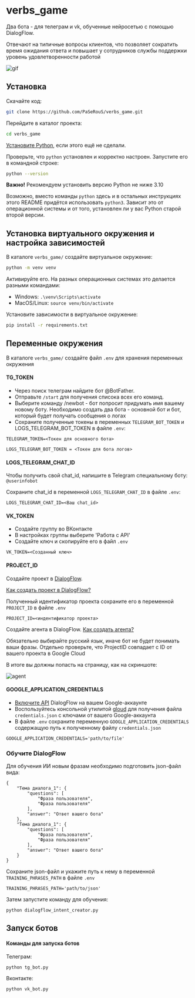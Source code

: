 # verbs_game

Два бота - для телеграм и vk, обученные нейросетью с помощью DialogFlow.

Отвечают на типичные вопросы клиентов, что позволяет сократить время ожидания ответа и повышает у сотрудников службы поддержки 
уровень удовлетворенности работой

![gif](https://dvmn.org/filer/canonical/1569214089/322/)

## Установка

Скачайте код:
```sh
git clone https://github.com/PaSeRouS/verbs_game.git
```

Перейдите в каталог проекта:
```sh
cd verbs_game
```

[Установите Python](https://www.python.org/), если этого ещё не сделали.

Проверьте, что `python` установлен и корректно настроен. Запустите его в командной строке:
```sh
python --version
```
**Важно!** Рекомендуем установить версию Python не ниже 3.10

Возможно, вместо команды `python` здесь и в остальных инструкциях этого README придётся использовать `python3`.
Зависит это от операционной системы и от того, установлен ли у вас Python старой второй версии.

## Установка виртуального окружения и настройка зависимостей
В каталоге `verbs_game/` создайте виртуальное окружение:
```sh
python -m venv venv
```
Активируйте его. На разных операционных системах это делается разными командами:

- Windows: `.\venv\Scripts\activate`
- MacOS/Linux: `source venv/bin/activate`


Установите зависимости в виртуальное окружение:
```sh
pip install -r requirements.txt
```
## Переменные окружения
В каталоге `verbs_game/` создайте файл `.env` для хранения переменных окружения

#### TG_TOKEN
* Через поиск телеграм найдите бот @BotFather. 
* Отправьте `/start` для получения списока всех его команд.
* Выберите команду /newbot - бот попросит придумать имя вашему новому боту. 
Необходимо создать два бота - основной бот и бот, который будет получать сообщения о логах
* Сохраните полученные токены в переменных `TELEGRAM_BOT_TOKEN` и LOGS_TELEGRAM_BOT_TOKEN в файле `.env`:

```
TELEGRAM_TOKEN=<Токен для основного бота>

LOGS_TELEGRAM_BOT_TOKEN = <Токен для бота логов>

```

#### LOGS_TELEGRAM_CHAT_ID
Чтобы получить свой chat_id, напишите в Telegram специальному боту: `@userinfobot`

Сохраните chat_id в переменной `LOGS_TELEGRAM_CHAT_ID` в файле `.env`:
```
LOGS_TELEGRAM_CHAT_ID=<Ваш chat_id>
```

#### VK_TOKEN
* Создайте группу во ВКонтакте
* В настройках группы выберите 'Работа с API'
* Создайте ключ и скопируйте его в файл `.env`

```
VK_TOKEN=<Созданный ключ>
```

#### PROJECT_ID

Создайте проект в [DialogFlow](https://dialogflow.cloud.google.com/#/login).<br>

[Как создать проект в DialogFlow?](https://cloud.google.com/dialogflow/docs/quick/setup)<br>

Полученный идентификатор проекта сохраните его в переменной `PROJECT_ID` в файле `.env`

```
PROJECT_ID=<индентификатор проекта>
```

Создайте агента в DialogFlow. [Как создать агента?](https://cloud.google.com/dialogflow/docs/quick/build-agent)

Обязательно выбирайте русский язык, иначе бот не будет понимать ваши фразы. Отдельно проверьте, что ProjectID совпадает с ID от вашего проекта в Google Cloud

В итоге вы должны попасть на страницу, как на скриншоте:

![agent](https://dvmn.org/media/agent.png)

#### GOOGLE_APPLICATION_CREDENTIALS

* [Включите API](https://cloud.google.com/dialogflow/es/docs/quick/setup#api) DialogFlow на вашем Google-аккаунте
* Воспользуйтесь консольной утилитой [gloud](https://cloud.google.com/dialogflow/es/docs/quick/setup#sdk) для получения
файла `credentials.json` с ключами от вашего Google-аккаунта
* В файле `.env` сохраните переменную `GOOGLE_APPLICATION_CREDENTIALS` содержащую путь к полученному файлу `credentials.json`

```
GOOGLE_APPLICATION_CREDENTIALS='path/to/file'
```
### Обучите DialogFlow

Для обучения ИИ новым фразам необходимо подготовить json-файл вида:
```
{
    "Тема диалога_1": {
        "questions": [
            "Фраза пользователя",
            "Фраза пользователя"
        ],
        "answer": "Ответ вашего бота"
    },
    "Тема диалога_1": {
        "questions": [
            "Фраза пользователя",
            "Фраза пользователя"
        ],
        "answer": "Ответ вашего бота"
    }
}
```
Сохраните json-файл и укажите путь к нему в переменной `TRAINING_PHRASES_PATH` в файле `.env`

```
TRAINING_PHRASES_PATH='path/to/json'
```

Затем запустите команду для обучения:
```
python dialogflow_intent_creator.py
```

## Запуск ботов
#### Команды для запуска ботов
Телеграм:
```
python tg_bot.py
```
Вконтакте:
```
python vk_bot.py
```
 
